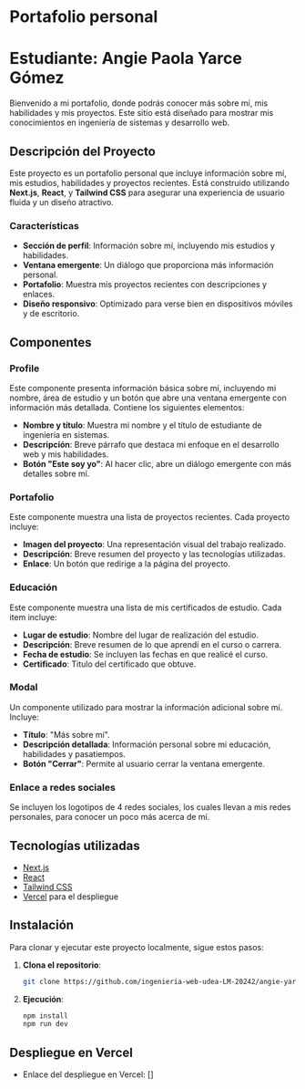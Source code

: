 # Portafolio personal
# Estudiante: Angie Paola Yarce Gómez

Bienvenido a mi portafolio, donde podrás conocer más sobre mí, mis habilidades y mis proyectos. Este sitio está diseñado para mostrar mis conocimientos en ingeniería de sistemas y desarrollo web.

## Descripción del Proyecto

Este proyecto es un portafolio personal que incluye información sobre mí, mis estudios, habilidades y proyectos recientes. Está construido utilizando **Next.js**, **React**, y **Tailwind CSS** para asegurar una experiencia de usuario fluida y un diseño atractivo.

### Características

- **Sección de perfil**: Información sobre mí, incluyendo mis estudios y habilidades.
- **Ventana emergente**: Un diálogo que proporciona más información personal.
- **Portafolio**: Muestra mis proyectos recientes con descripciones y enlaces.
- **Diseño responsivo**: Optimizado para verse bien en dispositivos móviles y de escritorio.

## Componentes

### Profile

Este componente presenta información básica sobre mí, incluyendo mi nombre, área de estudio y un botón que abre una ventana emergente con información más detallada. Contiene los siguientes elementos:

- **Nombre y título**: Muestra mi nombre y el título de estudiante de ingeniería en sistemas.
- **Descripción**: Breve párrafo que destaca mi enfoque en el desarrollo web y mis habilidades.
- **Botón "Este soy yo"**: Al hacer clic, abre un diálogo emergente con más detalles sobre mí.

### Portafolio

Este componente muestra una lista de proyectos recientes. Cada proyecto incluye:

- **Imagen del proyecto**: Una representación visual del trabajo realizado.
- **Descripción**: Breve resumen del proyecto y las tecnologías utilizadas.
- **Enlace**: Un botón que redirige a la página del proyecto.

### Educación

Este componente muestra una lista de mis certificados de estudio. Cada item incluye:

- **Lugar de estudio**: Nombre del lugar de realización del estudio.
- **Descripción**: Breve resumen de lo que aprendí en el curso o carrera.
- **Fecha de estudio**: Se incluyen las fechas en que realicé el curso.
- **Certificado**: Titulo del certificado que obtuve.

### Modal

Un componente utilizado para mostrar la información adicional sobre mí. Incluye:

- **Título**: "Más sobre mí".
- **Descripción detallada**: Información personal sobre mi educación, habilidades y pasatiempos.
- **Botón "Cerrar"**: Permite al usuario cerrar la ventana emergente.

### Enlace a redes sociales

Se incluyen los logotipos de 4 redes sociales, los cuales llevan a mis redes personales, 
para conocer un poco más acerca de mí.

## Tecnologías utilizadas

- [Next.js](https://nextjs.org/)
- [React](https://reactjs.org/)
- [Tailwind CSS](https://tailwindcss.com/)
- [Vercel](https://vercel.com/) para el despliegue

## Instalación

Para clonar y ejecutar este proyecto localmente, sigue estos pasos:

1. **Clona el repositorio**:
   ```bash
   git clone https://github.com/ingenieria-web-udea-LM-20242/angie-yarce-portafolio.git

2. **Ejecución**:
    ```bash
    npm install
    npm run dev

## Despliegue en Vercel
- Enlace del despliegue en Vercel: []
